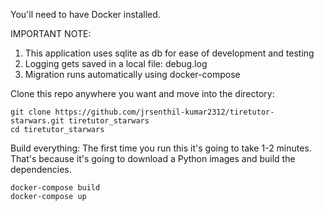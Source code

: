 You'll need to have Docker installed.

IMPORTANT NOTE:
1. This application uses sqlite as db for ease of development and testing
2. Logging gets saved in a local file: debug.log
3. Migration runs automatically using docker-compose

Clone this repo anywhere you want and move into the directory:

```
git clone https://github.com/jrsenthil-kumar2312/tiretutor-starwars.git tiretutor_starwars
cd tiretutor_starwars
```

Build everything:
The first time you run this it's going to take 1-2 minutes. That's because it's going to download a Python images and build the dependencies.

```
docker-compose build
docker-compose up
```
